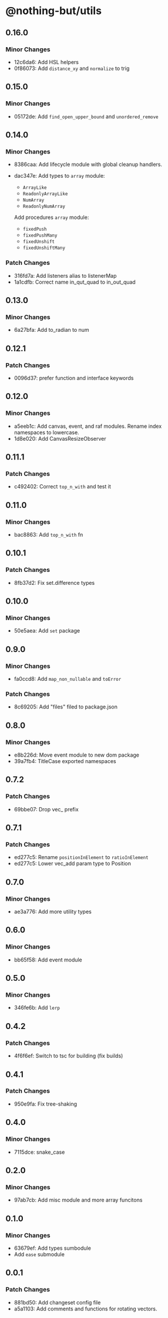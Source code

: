 # @nothing-but/utils

## 0.16.0

### Minor Changes

- 12c6da6: Add HSL helpers
- 0f86073: Add `distance_xy` and `normalize` to trig

## 0.15.0

### Minor Changes

- 05172de: Add `find_open_upper_bound` and `unordered_remove`

## 0.14.0

### Minor Changes

- 8386caa: Add lifecycle module with global cleanup handlers.
- dac347e: Add types to `array` module:

  - `ArrayLike`
  - `ReadonlyArrayLike`
  - `NumArray`
  - `ReadonlyNumArray`

  Add procedures `array` module:

  - `fixedPush`
  - `fixedPushMany`
  - `fixedUnshift`
  - `fixedUnshiftMany`

### Patch Changes

- 316fd7a: Add listeners alias to listenerMap
- 1a1cdfb: Correct name in_qut_quad to in_out_quad

## 0.13.0

### Minor Changes

- 6a27bfa: Add to_radian to num

## 0.12.1

### Patch Changes

- 0096d37: prefer function and interface keywords

## 0.12.0

### Minor Changes

- a5eeb1c: Add canvas, event, and raf modules. Rename index namespaces to lowercase.
- 1d8e020: Add CanvasResizeObserver

## 0.11.1

### Patch Changes

- c492402: Correct `top_n_with` and test it

## 0.11.0

### Minor Changes

- bac8863: Add `top_n_with` fn

## 0.10.1

### Patch Changes

- 8fb37d2: Fix set.difference types

## 0.10.0

### Minor Changes

- 50e5aea: Add `set` package

## 0.9.0

### Minor Changes

- fa0ccd8: Add `map_non_nullable` and `toError`

### Patch Changes

- 8c69205: Add "files" filed to package.json

## 0.8.0

### Minor Changes

- e8b226d: Move event module to new dom package
- 39a7fb4: TitleCase exported namespaces

## 0.7.2

### Patch Changes

- 69bbe07: Drop vec\_ prefix

## 0.7.1

### Patch Changes

- ed277c5: Rename `positionInElement` to `ratioInElement`
- ed277c5: Lower vec_add param type to Position

## 0.7.0

### Minor Changes

- ae3a776: Add more utility types

## 0.6.0

### Minor Changes

- bb65f58: Add event module

## 0.5.0

### Minor Changes

- 346fe6b: Add `lerp`

## 0.4.2

### Patch Changes

- 4f6f6ef: Switch to tsc for building (fix builds)

## 0.4.1

### Patch Changes

- 950e9fa: Fix tree-shaking

## 0.4.0

### Minor Changes

- 7115dce: snake_case

## 0.2.0

### Minor Changes

- 97ab7cb: Add misc module and more array funcitons

## 0.1.0

### Minor Changes

- 63679ef: Add types sumbodule
- Add `ease` submodule

## 0.0.1

### Patch Changes

- 881bd50: Add changeset config file
- a5a1103: Add comments and functions for rotating vectors.
